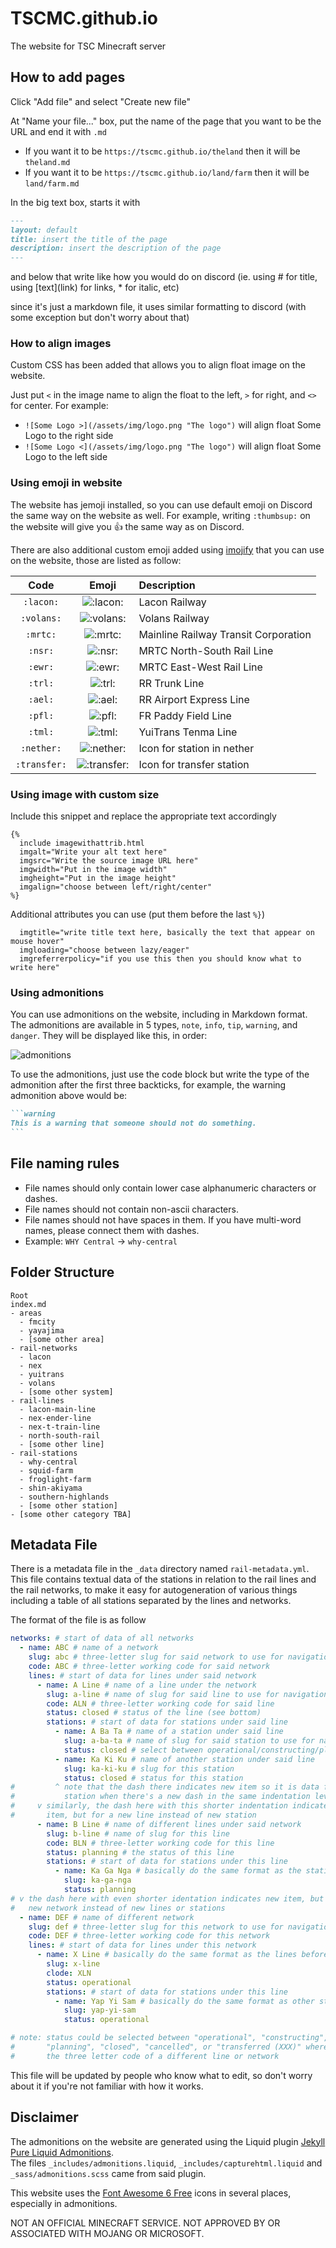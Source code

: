 # TSCMC.github.io

The website for TSC Minecraft server

## How to add pages

Click "Add file" and select "Create new file"

At "Name your file..." box, put the name of the page that you want to be the URL
and end it with `.md`
- If you want it to be `https://tscmc.github.io/theland` then it will be `theland.md`
- If you want it to be `https://tscmc.github.io/land/farm` then it will be `land/farm.md`

In the big text box, starts it with
```markdown
---
layout: default
title: insert the title of the page
description: insert the description of the page
---
```

and below that write like how you would do on discord
(ie. using # for title, using \[text\]\(link\) for links, \* for italic, etc)

since it's just a markdown file, it uses similar formatting to discord (with
some exception but don't worry about that)

### How to align images

Custom CSS has been added that allows you to align float image on the website.

Just put `<` in the image name to align the float to the left, `>` for right,
and `<>` for center. For example:
- `![Some Logo >](/assets/img/logo.png "The logo")` will align float Some Logo
  to the right side
- `![Some Logo <](/assets/img/logo.png "The logo")` will align float Some Logo
  to the left side

### Using emoji in website

The website has jemoji installed, so you can use default emoji on Discord the
same way on the website as well. For example, writing `:thumbsup:` on the
website will give you :thumbsup: the same way as on Discord.

There are also additional custom emoji added using
[imojify](https://github.com/danielthepope/imojify) that you can use on
the website, those are listed as follow:

|     Code     |                                     Emoji                                          |              Description             |
|:------------:|:----------------------------------------------------------------------------------:|:-------------------------------------|
| `:lacon:`    | ![:lacon:](/assets/img/rail-networks/24px/lacon-network-white-background.png)      | Lacon Railway                        |
| `:volans:`   | ![:volans:](/assets/img/rail-networks/24px/volans-railway.png)                     | Volans Railway                       |
| `:mrtc:`     | ![:mrtc:](/assets/img/rail-networks/24px/mainline-railway-transit-corporation.png) | Mainline Railway Transit Corporation |
| `:nsr:`      | ![:nsr:](/assets/img/rail-lines/24px/mrtc-north-south-rail.png)                    | MRTC North-South Rail Line           |
| `:ewr:`      | ![:ewr:](/assets/img/rail-lines/24px/mrtc-east-west-rail.png)                      | MRTC East-West Rail Line             |
| `:trl:`      | ![:trl:](/assets/img/rail-lines/24px/richardrail-trunk-line.png)                   | RR Trunk Line                        |
| `:ael:`      | ![:ael:](/assets/img/rail-lines/24px/richardrail-airport-express-line.png)         | RR Airport Express Line              |
| `:pfl:`      | ![:pfl:](/assets/img/rail-lines/24px/fulahm-railways-paddy-field-line.png)         | FR Paddy Field Line                  |
| `:tml:`      | ![:tml:](/assets/img/rail-lines/24px/yuitrans-tenma-line.png)                      | YuiTrans Tenma Line                  |
| `:nether:`   | ![:nether:](/assets/img/marks/24px/nether-portal.png)                              | Icon for station in nether           |
| `:transfer:` | ![:transfer:](/assets/img/marks/24px/person-transfer.png)                          | Icon for transfer station            |

### Using image with custom size

Include this snippet and replace the appropriate text accordingly

```
{%
  include imagewithattrib.html
  imgalt="Write your alt text here"
  imgsrc="Write the source image URL here"
  imgwidth="Put in the image width"
  imgheight="Put in the image height"
  imgalign="choose between left/right/center"
%}
```

Additional attributes you can use (put them before the last `%}`)
```
  imgtitle="write title text here, basically the text that appear on mouse hover"
  imgloading="choose between lazy/eager"
  imgreferrerpolicy="if you use this then you should know what to write here"
```

### Using admonitions

You can use admonitions on the website, including in Markdown format. The
admonitions are available in 5 types, `note`, `info`, `tip`, `warning`, and
`danger`. They will be displayed like this, in order:

![admonitions](/assets/img/admonitions.png)

To use the admonitions, just use the code block but write the type of the
admonition after the first three backticks, for example, the warning admonition
above would be:

````markdown
```warning
This is a warning that someone should not do something.
```
````

## File naming rules

- File names should only contain lower case alphanumeric characters or dashes.
- File names should not contain non-ascii characters.
- File names should not have spaces in them. If you have multi-word names,
  please connect them with dashes.
- Example: `WHY Central` -> `why-central`

## Folder Structure

```
Root
index.md
- areas
  - fmcity
  - yayajima
  - [some other area]
- rail-networks
  - lacon
  - nex
  - yuitrans
  - volans
  - [some other system]
- rail-lines
  - lacon-main-line
  - nex-ender-line
  - nex-t-train-line
  - north-south-rail
  - [some other line]
- rail-stations
  - why-central
  - squid-farm
  - froglight-farm
  - shin-akiyama
  - southern-highlands
  - [some other station]
- [some other category TBA]
```

## Metadata File

There is a metadata file in the `_data` directory named `rail-metadata.yml`.
This file contains textual data of the stations in relation to the rail lines
and the rail networks, to make it easy for autogeneration of various things
including a table of all stations separated by the lines and networks.

The format of the file is as follow

```yaml
networks: # start of data of all networks
  - name: ABC # name of a network
    slug: abc # three-letter slug for said network to use for navigation
    code: ABC # three-letter working code for said network
    lines: # start of data for lines under said network
      - name: A Line # name of a line under the network
        slug: a-line # name of slug for said line to use for navigation
        code: ALN # three-letter working code for said line
        status: closed # status of the line (see bottom)
        stations: # start of data for stations under said line
          - name: A Ba Ta # name of a station under said line
            slug: a-ba-ta # name of slug for said station to use for navigation
            status: closed # select between operational/constructing/planning/closed
          - name: Ka Ki Ku # name of another station under said line
            slug: ka-ki-ku # slug for this station
            status: closed # status for this station
#         ^ note that the dash there indicates new item so it is data for new
#           station when there's a new dash in the same indentation level
#     v similarly, the dash here with this shorter indentation indicates new
#       item, but for a new line instead of new station
      - name: B Line # name of different lines under said network
        slug: b-line # name of slug for this line
        code: BLN # three-letter working code for this line
        status: planning # the status of this line
        stations: # start of data for stations under this line
          - name: Ka Ga Nga # basically do the same format as the station before
            slug: ka-ga-nga
            status: planning
# v the dash here with even shorter identation indicates new item, but for a
#   new network instead of new lines or stations
  - name: DEF # name of different network
    slug: def # three-letter slug for this network to use for navigation
    code: DEF # three-letter working code for this network
    lines: # start of data for lines under this network
      - name: X Line # basically do the same format as the lines before
        slug: x-line
        clode: XLN
        status: operational
        stations: # start of data for stations under this line
          - name: Yap Yi Sam # basically do the same format as other station
            slug: yap-yi-sam
            status: operational

# note: status could be selected between "operational", "constructing",
#       "planning", "closed", "cancelled", or "transferred (XXX)" where XXX is
#       the three letter code of a different line or network
```

This file will be updated by people who know what to edit, so don't worry about
it if you're not familiar with how it works.

## Disclaimer

The admonitions on the website are generated using the Liquid plugin 
[Jekyll Pure Liquid Admonitions](https://github.com/RichDom2185/jekyll-admonitions).
<br/>
The files `_includes/admonitions.liquid`, `_includes/capturehtml.liquid`
and `_sass/admonitions.scss` came from said plugin.

This website uses the [Font Awesome 6 Free](https://fontawesome.com/download)
icons in several places, especially in admonitions.

NOT AN OFFICIAL MINECRAFT SERVICE. NOT APPROVED BY OR ASSOCIATED WITH MOJANG OR
MICROSOFT.
